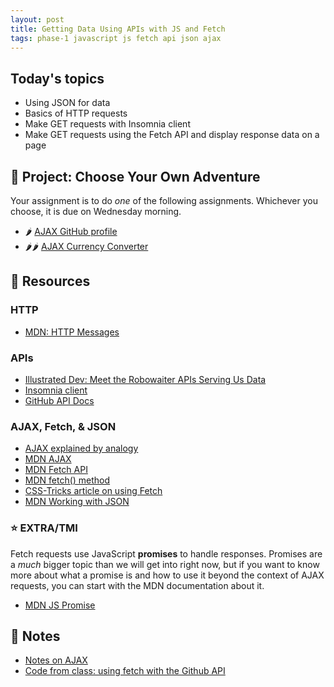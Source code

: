 ```yaml
---
layout: post
title: Getting Data Using APIs with JS and Fetch
tags: phase-1 javascript js fetch api json ajax
---
```


## Today's topics

- Using JSON for data
- Basics of HTTP requests
- Make GET requests with Insomnia client
- Make GET requests using the Fetch API and display response data on a page

## 🎯 Project: Choose Your Own Adventure

Your assignment is to do _one_ of the following assignments. Whichever you choose, it is due on Wednesday morning.

- 🌶 [AJAX GitHub profile](https://classroom.github.com/a/w2WvqHCJ)
- 🌶🌶 [AJAX Currency Converter](https://classroom.github.com/a/tn_xCs6T)

## 🔖 Resources

### HTTP

- [MDN: HTTP Messages](https://developer.mozilla.org/en-US/docs/Web/HTTP/Messages)

### APIs

- [Illustrated Dev: Meet the Robowaiter APIs Serving Us Data](https://maggieappleton.com/api)
- [Insomnia client](https://support.insomnia.rest/article/11-getting-started)
- [GitHub API Docs](https://developer.github.com/v3/)

### AJAX, Fetch, & JSON

- [AJAX explained by analogy](https://blog.codeanalogies.com/2018/01/15/ajax-basics-explained-by-working-at-a-fast-food-restaurant/)
- [MDN AJAX](https://developer.mozilla.org/en-US/docs/Web/Guide/AJAX)
- [MDN Fetch API](https://developer.mozilla.org/en-US/docs/Web/API/Fetch_API)
- [MDN fetch() method](https://developer.mozilla.org/en-US/docs/Web/API/WindowOrWorkerGlobalScope/fetch)
- [CSS-Tricks article on using Fetch](https://css-tricks.com/using-fetch/)
- [MDN Working with JSON](https://developer.mozilla.org/en-US/docs/Learn/JavaScript/Objects/JSON)

### ⭐ EXTRA/TMI

Fetch requests use JavaScript **promises** to handle responses. Promises are a _much_ bigger topic than we will get into right now, but if you want to know more about what a promise is and how to use it beyond the context of AJAX requests, you can start with the MDN documentation about it.

- [MDN JS Promise](https://developer.mozilla.org/en-US/docs/Web/JavaScript/Reference/Global_Objects/Promise)

## 🦉 Notes

- [Notes on AJAX](https://github.com/Momentum-Team-11/notes/blob/main/js-ajax.md)
- [Code from class: using fetch with the Github API](https://github.com/Momentum-Team-11/example-js-fetch)
